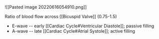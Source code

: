 ![[Pasted image 20220616054910.png]]

Ratio of blood flow across [[Bicuspid Valve]] (0.75-1.5)
- E-wave -- early [[Cardiac Cycle#Ventricular Diastole]]; passive filling
- A-wave -- late [[Cardiac Cycle#Atrial Systole]]; active filling 